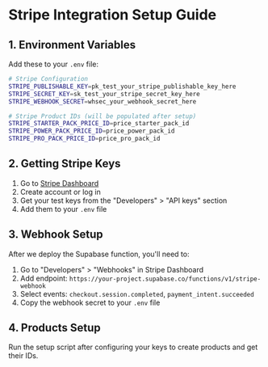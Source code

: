 # Stripe Integration Setup Guide

## 1. Environment Variables

Add these to your `.env` file:

```bash
# Stripe Configuration
STRIPE_PUBLISHABLE_KEY=pk_test_your_stripe_publishable_key_here
STRIPE_SECRET_KEY=sk_test_your_stripe_secret_key_here
STRIPE_WEBHOOK_SECRET=whsec_your_webhook_secret_here

# Stripe Product IDs (will be populated after setup)
STRIPE_STARTER_PACK_PRICE_ID=price_starter_pack_id
STRIPE_POWER_PACK_PRICE_ID=price_power_pack_id
STRIPE_PRO_PACK_PRICE_ID=price_pro_pack_id
```

## 2. Getting Stripe Keys

1. Go to [Stripe Dashboard](https://dashboard.stripe.com/)
2. Create account or log in
3. Get your test keys from the "Developers" > "API keys" section
4. Add them to your `.env` file

## 3. Webhook Setup

After we deploy the Supabase function, you'll need to:

1. Go to "Developers" > "Webhooks" in Stripe Dashboard
2. Add endpoint: `https://your-project.supabase.co/functions/v1/stripe-webhook`
3. Select events: `checkout.session.completed`, `payment_intent.succeeded`
4. Copy the webhook secret to your `.env` file

## 4. Products Setup

Run the setup script after configuring your keys to create products and get their IDs.
